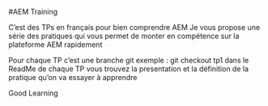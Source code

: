 #AEM Training 

C’est des TPs en français pour bien comprendre AEM
Je vous propose une série des pratiques qui vous permet de monter en compétence sur la plateforme AEM rapidement 

Pour chaque TP c’est une branche git exemple :  git checkout tp1
dans le ReadMe de chaque TP vous trouvez la presentation et la définition de la pratique qu’on va essayer à apprendre 

Good Learning 
